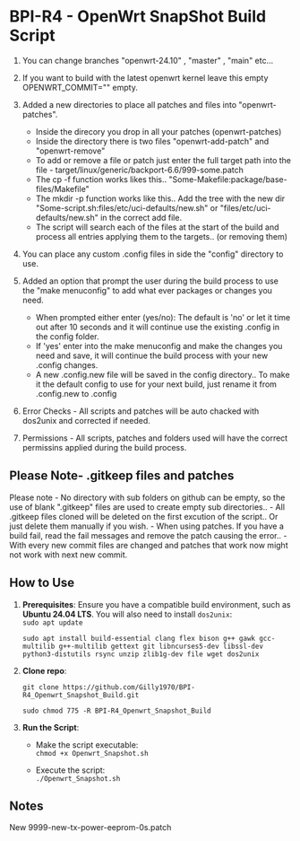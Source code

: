 # **BPI-R4 - OpenWrt SnapShot Build Script**

1. You can change branches "openwrt-24.10" , "master" , "main" etc...

2. If you want to build with the latest openwrt kernel leave this empty OPENWRT_COMMIT="" empty.

3. Added a new directories to place all patches and files into "openwrt-patches".
     * Inside the direcory you drop in all your patches (openwrt-patches)
	 * Inside the directory there is two files "openwrt-add-patch" and "openwrt-remove"
	 * To add or remove a file or patch just enter the full target path into the file - target/linux/generic/backport-6.6/999-some.patch
	 * The cp -f function works likes this.. "Some-Makefile:package/base-files/Makefile"
	 * The mkdir -p function works like this.. Add the tree with the new dir  "Some-script.sh:files/etc/uci-defaults/new.sh" or "files/etc/uci-defaults/new.sh" in the correct add file.
	 * The script will search each of the files at the start of the build and process all entries applying them to the targets.. (or removing them)

4. You can place any custom .config files in side the "config" directory to use.

5. Added an option that prompt the user during the build process to use the "make menuconfig" to add what ever packages or changes you need.
     * When prompted either enter (yes/no): The default is 'no' or let it time out after 10 seconds and it will continue use the existing .config in the config folder.
	 * If 'yes' enter into the make menuconfig and make the changes you need and save, it will continue the build process with your new .config changes.
	 * A new .config.new file will be saved in the config directory.. To make it the default config to use for your next build, just rename it from .config.new to .config

6. Error Checks - All scripts and patches will be auto chacked with dos2unix and corrected if needed. 

7. Permissions - All scripts, patches and folders used will have the correct permissins applied during the build process.

## **Please Note- .gitkeep files and patches**

Please note - No directory with sub folders on github can be empty, so the use of blank ".gitkeep" files are used to create empty sub directories..
            - All .gitkeep files cloned will be deleted on the first excution of the script.. Or just delete them manually if you wish.
			- When using patches. If you have a build fail, read the fail messages and remove the patch causing the error.. 
			- With every new commit files are changed and patches that work now might not work with next new commit.

## **How to Use**

1. **Prerequisites**: Ensure you have a compatible build environment, such as **Ubuntu 24.04 LTS**. You will also need to install `dos2unix`:  
   `sudo apt update`
   
   `sudo apt install build-essential clang flex bison g++ gawk gcc-multilib g++-multilib gettext git libncurses5-dev libssl-dev python3-distutils rsync unzip zlib1g-dev file wget dos2unix`

2. **Clone repo**:

   `git clone https://github.com/Gilly1970/BPI-R4_Openwrt_Snapshot_Build.git`
   
   `sudo chmod 775 -R BPI-R4_Openwrt_Snapshot_Build`

3. **Run the Script**:  
   * Make the script executable:  
     `chmod +x Openwrt_Snapshot.sh`
     
   * Execute the script:  
     `./Openwrt_Snapshot.sh`

## **Notes**

New 9999-new-tx-power-eeprom-0s.patch